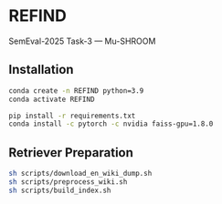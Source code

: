 # REFIND
SemEval-2025 Task-3 — Mu-SHROOM

## Installation
```bash
conda create -n REFIND python=3.9
conda activate REFIND
```

```bash
pip install -r requirements.txt
conda install -c pytorch -c nvidia faiss-gpu=1.8.0
```

## Retriever Preparation
```bash
sh scripts/download_en_wiki_dump.sh
sh scripts/preprocess_wiki.sh
sh scripts/build_index.sh
```